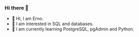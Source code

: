 ### Hi there 👋

- 👋 Hi, I am Erno.
- 👀 I am interested in SQL and databases.
- 🌱 I am currently learning PostgreSQL, pgAdmin and Python.
